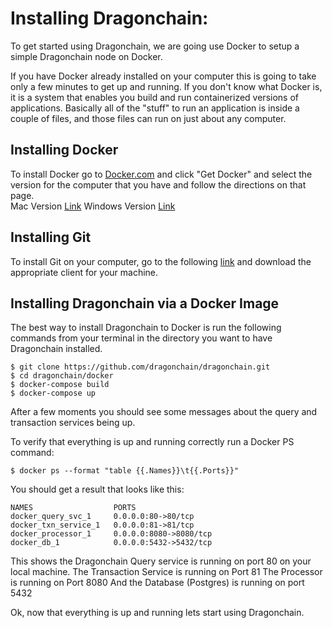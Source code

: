 
# Installing Dragonchain: 

To get started using Dragonchain, we are going use Docker to setup a simple Dragonchain node on Docker. 

If you have Docker already installed on your computer this is going to take only a few minutes to get up and running. If you don't know what Docker is, it is a system that enables you build and run containerized versions of applications. Basically all of the "stuff" to run an application is inside a couple of files, and those files can run on just about any computer. 

## Installing Docker 
To install Docker go to [Docker.com](http://www.docker.com) and click "Get Docker" and select the version for the computer that you have and follow the directions on that page.  
Mac Version [Link](https://www.docker.com/docker-mac)
Windows Version [Link](https://www.docker.com/docker-windows)

## Installing Git
To install Git on your computer, go to the following [link](https://git-scm.com/downloads) and download the appropriate client for your machine. 

## Installing Dragonchain via a Docker Image 
The best way to install Dragonchain to Docker is run the following commands from your terminal in the directory you want to have Dragonchain installed. 
````
$ git clone https://github.com/dragonchain/dragonchain.git
$ cd dragonchain/docker 
$ docker-compose build
$ docker-compose up 
````

After a few moments you should see some messages about the query and transaction services being up. 

To verify that everything is up and running correctly run a Docker PS command: 
```
$ docker ps --format "table {{.Names}}\t{{.Ports}}" 

```

You should get a result that looks like this: 
```
NAMES                  PORTS
docker_query_svc_1     0.0.0.0:80->80/tcp
docker_txn_service_1   0.0.0.0:81->81/tcp
docker_processor_1     0.0.0.0:8080->8080/tcp
docker_db_1            0.0.0.0:5432->5432/tcp
```

This shows the Dragonchain Query service is running on port 80 on your local machine. 
The Transaction Service is running on Port 81
The Processor is running on Port 8080
And the Database (Postgres) is running on port 5432

Ok, now that everything is up and running lets start using Dragonchain. 





